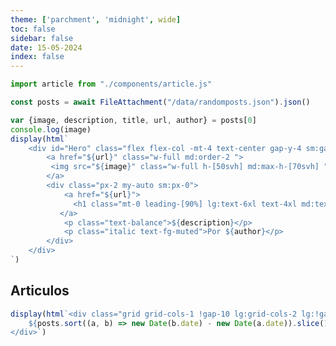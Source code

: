 ```yaml
---
theme: ['parchment', 'midnight', wide]
toc: false
sidebar: false
date: 15-05-2024
index: false
---
```


<style>
#observablehq-center > main {
    margin-left: auto;
    margin-right: auto;
}

#observablehq-center > main {
    width: 100%;
}

#observablehq-header > nav > a, #observablehq-footer {
    margin-left: 1rem;
}

#observablehq-header > nav > div, #observablehq-footer {
    margin-right: 1rem;
}

@media (min-width: 640px) {
    #observablehq-center > main {
        max-width: 640px;
    }
    #observablehq-header > nav > a, #observablehq-footer {
         margin-left: 0;
    }
    #observablehq-header > nav > div, #observablehq-footer {
        margin-right: 0;
    }
}
@media (min-width: 768px) {
    #observablehq-center > main {
        max-width: 768px;
    }
}
@media (min-width: 1024px) {
    #observablehq-center > main {
        max-width: 1024px;
    }
}
@media (min-width: 1280px) {
    #observablehq-center > main {
        max-width: 1280px;
    }
}
@media (min-width: 1536px) {
    #observablehq-center > main {
        max-width: 1536px;
    }
}

#observablehq-center {
    margin-left: 0px !important;
    margin-right: 0px !important;
}


</style>


```js
import article from "./components/article.js"
```


```js
const posts = await FileAttachment("/data/randomposts.json").json()
```


```js
var {image, description, title, url, author} = posts[0]
console.log(image)
display(html`
    <div id="Hero" class="flex flex-col -mt-4 text-center gap-y-4 sm:gap-y-0 gap-x-12 md:flex-row md:text-left">
        <a href="${url}" class="w-full md:order-2 ">
         <img src="${image}" class="w-full h-[50svh] md:max-h-[70svh] " alt="">
        </a>
        <div class="px-2 my-auto sm:px-0">
            <a href="${url}">
              <h1 class="mt-0 leading-[90%] lg:text-6xl text-4xl md:text-5xl text-pretty text-fg-focus capitalize">${title}</h1>
           </a>
            <p class="text-balance">${description}</p>
            <p class="italic text-fg-muted">Por ${author}</p>
        </div>
    </div>
`)  
```
<h2 class="w-full pl-2">Articulos</h2>

```js
display(html`<div class="grid grid-cols-1 !gap-10 lg:grid-cols-2 lg:!gap-x-12 lg:!gap-y-16  auto-rows-min ">
    ${posts.sort((a, b) => new Date(b.date) - new Date(a.date)).slice(1, 7).map(post => article(post))}
</div>`)
```
